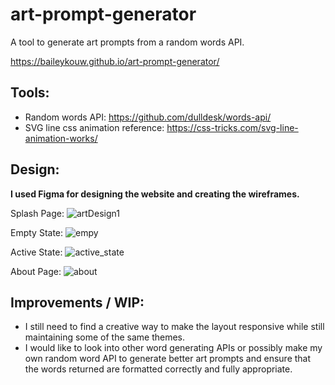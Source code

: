 # art-prompt-generator
A tool to generate art prompts from a random words API.

https://baileykouw.github.io/art-prompt-generator/

## Tools: 
- Random words API: https://github.com/dulldesk/words-api/
- SVG line css animation reference: https://css-tricks.com/svg-line-animation-works/

## Design: 

**I used Figma for designing the website and creating the wireframes.**

Splash Page: 
![artDesign1](https://user-images.githubusercontent.com/36998674/173219731-27346fc3-8fe0-4ed9-b0df-e5c8623595ba.JPG)

Empty State: 
![empy](https://user-images.githubusercontent.com/36998674/173219755-457e4c88-fed6-46a5-8ce5-f1ea7ca0d25d.JPG)

Active State:
![active_state](https://user-images.githubusercontent.com/36998674/173219728-e0252a1e-43b0-4212-b141-a4834136d0b3.JPG)

About Page:
![about](https://user-images.githubusercontent.com/36998674/173219730-1ea347a9-8177-41af-a075-b33fb1656a07.JPG)

## Improvements / WIP:
- I still need to find a creative way to make the layout responsive while still maintaining some of the same themes.
- I would like to look into other word generating APIs or possibly make my own random word API to generate better art prompts and ensure that the words returned are formatted correctly and fully appropriate.
